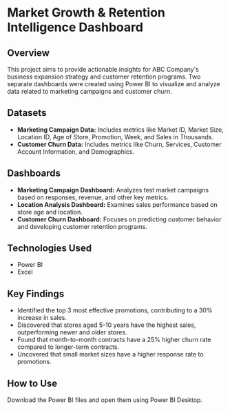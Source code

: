 <!DOCTYPE html>
<html>
<body>

<h1>Market Growth & Retention Intelligence Dashboard</h1>

<h2><strong>Overview</strong></h2>
<p>
    This project aims to provide actionable insights for ABC Company's business expansion strategy and customer retention programs. Two separate dashboards were created using Power BI to visualize and analyze data related to marketing campaigns and customer churn.
</p>

<h2><strong>Datasets</strong></h2>
<ul>
    <li><strong>Marketing Campaign Data:</strong> Includes metrics like Market ID, Market Size, Location ID, Age of Store, Promotion, Week, and Sales in Thousands.</li>
    <li><strong>Customer Churn Data:</strong> Includes metrics like Churn, Services, Customer Account Information, and Demographics.</li>
</ul>

<h2><strong>Dashboards</strong></h2>
<ul>
    <li><strong>Marketing Campaign Dashboard:</strong> Analyzes test market campaigns based on responses, revenue, and other key metrics.</li>
    <li><strong>Location Analysis Dashboard:</strong> Examines sales performance based on store age and location.</li>
    <li><strong>Customer Churn Dashboard:</strong> Focuses on predicting customer behavior and developing customer retention programs.</li>
</ul>

<h2><strong>Technologies Used</strong></h2>
<ul>
    <li>Power BI</li>
    <li>Excel</li>
</ul>

<h2><strong>Key Findings</strong></h2>
<ul>
    <li>Identified the top 3 most effective promotions, contributing to a 30% increase in sales.</li>
    <li>Discovered that stores aged 5-10 years have the highest sales, outperforming newer and older stores.</li>
    <li>Found that month-to-month contracts have a 25% higher churn rate compared to longer-term contracts.</li>
    <li>Uncovered that small market sizes have a higher response rate to promotions.</li>
</ul>

<h2><strong>How to Use</strong></h2>
<p>
    Download the Power BI files and open them using Power BI Desktop.
</p>

</body>
</html>

